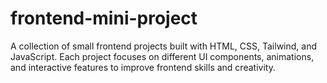 # frontend-mini-project
A collection of small frontend projects built with HTML, CSS, Tailwind, and JavaScript. Each project focuses on different UI components, animations, and interactive features to improve frontend skills and creativity.
